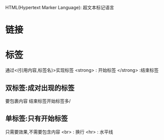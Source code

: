 HTML(Hypertext Marker Language): 超文本标记语言
# 链接
# 标签
通过<(引用内容,标签名)>实现标签
\<strong> : 开始标签
\</strong> :结束标签
## 双标签:成对出现的标签
要包裹内容
结束标签开始标签多/
## 单标签:只有开始标签
只需要效果,不需要包含内容
\<br> : 换行
\<hr> :  水平线